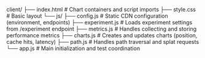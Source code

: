 client/
├── index.html          # Chart containers and script imports
├── style.css          # Basic layout
└── js/
    ├── config.js      # Static CDN configuration (environment, endpoints)
    ├── experiment.js  # Loads experiment settings from /experiment endpoint
    ├── metrics.js     # Handles collecting and storing performance metrics
    ├── charts.js      # Creates and updates charts (position, cache hits, latency)
    ├── path.js        # Handles path traversal and splat requests
    └── app.js         # Main initialization and test coordination

